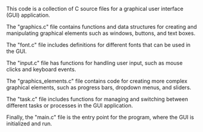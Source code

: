 This code is a collection of C source files for a graphical user interface (GUI) application.

The "graphics.c" file contains functions and data structures for creating and manipulating graphical elements such as windows, buttons, and text boxes.

The "font.c" file includes definitions for different fonts that can be used in the GUI.

The "input.c" file has functions for handling user input, such as mouse clicks and keyboard events.

The "graphics_elements.c" file contains code for creating more complex graphical elements, such as progress bars, dropdown menus, and sliders.

The "task.c" file includes functions for managing and switching between different tasks or processes in the GUI application.

Finally, the "main.c" file is the entry point for the program, where the GUI is initialized and run.